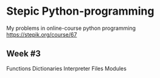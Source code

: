 # Stepic Python-programming
My problems in online-course python programming 
https://stepik.org/course/67

## Week #3
Functions
Dictionaries
Interpreter
Files
Modules